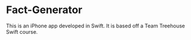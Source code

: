 # Fact-Generator
This is an iPhone app developed in Swift. It is based off a Team Treehouse Swift course. 
